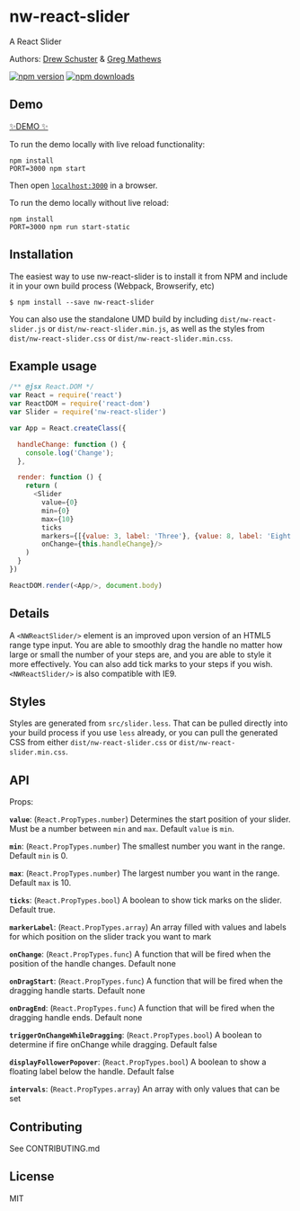 # nw-react-slider
A React Slider

Authors: [Drew Schuster](https://github.com/dtschust) & [Greg Mathews](https://github.com/gregsqueeb)

[![npm version](https://img.shields.io/npm/v/nw-react-slider.svg?style=flat-square)](https://www.npmjs.com/package/nw-react-slider)
[![npm downloads](https://img.shields.io/npm/dm/nw-react-slider.svg?style=flat-square)](https://www.npmjs.com/package/nw-react-slider)

## Demo

[✨DEMO ✨](http://nerdwallet.github.io/nw-react-slider)

To run the demo locally with live reload functionality:
```
npm install
PORT=3000 npm start
```

Then open [`localhost:3000`](http://localhost:3000) in a browser.

To run the demo locally without live reload:
```
npm install
PORT=3000 npm run start-static
```

## Installation

The easiest way to use nw-react-slider is to install it from NPM and include it in your own build process (Webpack, Browserify, etc)
```
$ npm install --save nw-react-slider
```

You can also use the standalone UMD build by including `dist/nw-react-slider.js` or `dist/nw-react-slider.min.js`, as well as the styles from `dist/nw-react-slider.css` or `dist/nw-react-slider.min.css`.

## Example usage

```js
/** @jsx React.DOM */
var React = require('react')
var ReactDOM = require('react-dom')
var Slider = require('nw-react-slider')

var App = React.createClass({

  handleChange: function () {
    console.log('Change');
  },

  render: function () {
    return (
      <Slider
        value={0}
        min={0}
        max={10}
        ticks
        markers={[{value: 3, label: 'Three'}, {value: 8, label: 'Eight'}]}
        onChange={this.handleChange}/>
    )
  }
})

ReactDOM.render(<App/>, document.body)
```

## Details
A `<NWReactSlider/>` element is an improved upon version of an HTML5 range type input. You are able to smoothly drag the handle no matter how large or small the number of your steps are, and you are able to style it more effectively. You can also add tick marks to your steps if you wish. `<NWReactSlider/>` is also compatible with IE9.

## Styles
Styles are generated from `src/slider.less`. That can be pulled directly into your build process if you use `less` already, or you can pull the generated CSS from either `dist/nw-react-slider.css` or `dist/nw-react-slider.min.css`.

## API
Props:

**`value`**: (`React.PropTypes.number`) Determines the start position of your slider. Must be a number between `min` and `max`. Default `value` is `min`.


**`min`**: (`React.PropTypes.number`) The smallest number you want in the range. Default `min` is 0.

**`max`**: (`React.PropTypes.number`) The largest number you want in the range. Default `max` is 10.

**`ticks`**: (`React.PropTypes.bool`) A boolean to show tick marks on the slider. Default true.

**`markerLabel`**: (`React.PropTypes.array`) An array filled with values and labels for which position on the slider track you want to mark

**`onChange`**: (`React.PropTypes.func`) A function that will be fired when the position of the handle changes. Default none

**`onDragStart`**: (`React.PropTypes.func`) A function that will be fired when the dragging handle starts. Default none

**`onDragEnd`**: (`React.PropTypes.func`) A function that will be fired when the dragging handle ends. Default none

**`triggerOnChangeWhileDragging`**: (`React.PropTypes.bool`) A boolean to determine if fire onChange while dragging. Default false

**`displayFollowerPopover`**: (`React.PropTypes.bool`) A boolean to show a floating label below the handle. Default false

**`intervals`**: (`React.PropTypes.array`) An array with only values that can
be set

## Contributing

See CONTRIBUTING.md

## License

MIT
